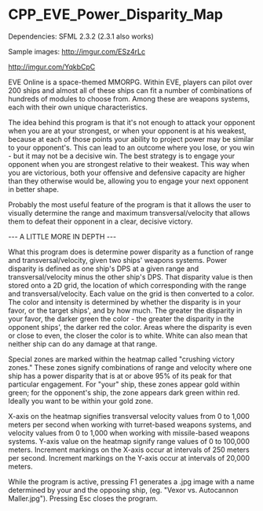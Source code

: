 # CPP_EVE_Power_Disparity_Map

Dependencies: SFML 2.3.2 (2.3.1 also works)

Sample images:
http://imgur.com/ESz4rLc

http://imgur.com/YqkbCpC

EVE Online is a space-themed MMORPG. Within EVE, players can pilot over 200 ships and almost all of these ships can fit a number of combinations of hundreds of modules to choose from. Among these are weapons systems, each with their own unique characteristics.

The idea behind this program is that it's not enough to attack your opponent when you are at your strongest, or when your opponent is at his weakest, because at each of those points your ability to project power may be similar to your opponent's. This can lead to an outcome where you lose, or you win - but it may not be a decisive win. The best strategy is to engage your opponent when you are strongest relative to their weakest. This way when you are victorious, both your offensive and defensive capacity are higher than they otherwise would be, allowing you to engage your next opponent in better shape. 

Probably the most useful feature of the program is that it allows the user to visually determine the range and maximum transversal/velocity that allows them to defeat their opponent in a clear, decisive victory.

--- A LITTLE MORE IN DEPTH ---

What this program does is determine power disparity as a function of range and transversal/velocity, given two ships' weapons systems. Power disparity is defined as one ship's DPS at a given range and transversal/velocity minus the other ship's DPS. That disparity value is then stored onto a 2D grid, the location of which corresponding with the range and transversal/velocity. Each value on the grid is then converted to a color. The color and intensity is determined by whether the disparity is in your favor, or the target ships', and by how much. The greater the disparity in your favor, the darker green the color - the greater the disparity in the opponent ships', the darker red the color. Areas where the disparity is even or close to even, the closer the color is to white. White can also mean that neither ship can do any damage at that range.

Special zones are marked within the heatmap called "crushing victory zones." These zones signify combinations of range and velocity where one ship has a power disparity that is at or above 95% of its peak for that particular engagement. For "your" ship, these zones appear gold within green; for the opponent's ship, the zone appears dark green within red. Ideally you want to be within your gold zone.

X-axis on the heatmap signifies transversal velocity values from 0 to 1,000 meters per second when working with turret-based weapons systems, and velocity values from 0 to 1,000 when working with missile-based weapons systems. Y-axis value on the heatmap signify range values of 0 to 100,000 meters. Increment markings on the X-axis occur at intervals of 250 meters per second. Increment markings on the Y-axis occur at intervals of 20,000 meters.

While the program is active, pressing F1 generates a .jpg image with a name determined by your and the opposing ship, (eg. "Vexor vs. Autocannon Maller.jpg"). Pressing Esc closes the program.
